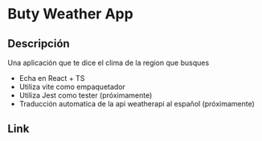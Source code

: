 # Buty Weather App

## Descripción

Una aplicación que te dice el clima de la region que busques

- Echa en React + TS
- Utiliza vite como empaquetador
- Utiliza Jest como tester (próximamente)
- Traducción automatica de la api weatherapi al español (próximamente)

## Link

